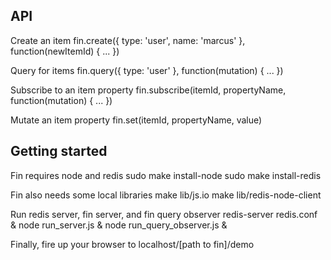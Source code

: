 API
---

Create an item
	fin.create({ type: 'user', name: 'marcus' }, function(newItemId) { ... })

Query for items
	fin.query({ type: 'user' }, function(mutation) { ... })

Subscribe to an item property
	fin.subscribe(itemId, propertyName, function(mutation) { ... })

Mutate an item property
	fin.set(itemId, propertyName, value)

Getting started
---------------

Fin requires node and redis
	sudo make install-node
	sudo make install-redis

Fin also needs some local libraries
	make lib/js.io
	make lib/redis-node-client

Run redis server, fin server, and fin query observer
	redis-server redis.conf &
	node run_server.js &
	node run_query_observer.js &

Finally, fire up your browser to localhost/[path to fin]/demo

